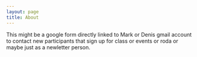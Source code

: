 ```yaml
---
layout: page
title: About
---
```

This might be a google form directly linked to Mark or Denis gmail account to contact new participants that sign up for class or events or roda or maybe just as a newletter person.

